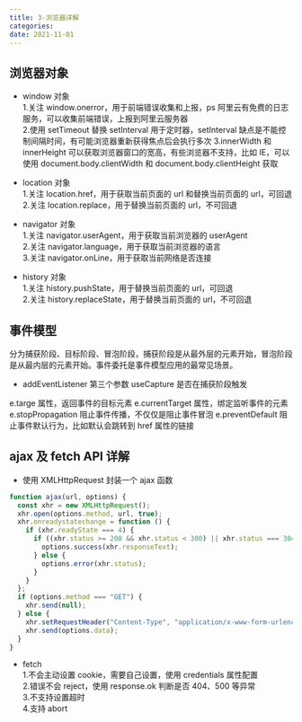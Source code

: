```yaml
---
title: 3-浏览器详解
categories:
date: 2021-11-01
---
```


## 浏览器对象

<!-- more -->

- window 对象  
  1.关注 window.onerror，用于前端错误收集和上报，ps 阿里云有免费的日志服务，可以收集前端错误，上报到阿里云服务器  
  2.使用 setTimeout 替换 setInterval 用于定时器，setInterval 缺点是不能控制间隔时间，有可能浏览器重新获得焦点后会执行多次
  3.innerWidth 和 innerHeight 可以获取浏览器窗口的宽高，有些浏览器不支持，比如 IE，可以使用 document.body.clientWidth 和 document.body.clientHeight 获取

- location 对象  
  1.关注 location.href，用于获取当前页面的 url 和替换当前页面的 url，可回退  
  2.关注 location.replace，用于替换当前页面的 url，不可回退

- navigator 对象  
  1.关注 navigator.userAgent，用于获取当前浏览器的 userAgent  
  2.关注 navigator.language，用于获取当前浏览器的语言  
  3.关注 navigator.onLine，用于获取当前网络是否连接

- history 对象  
  1.关注 history.pushState，用于替换当前页面的 url，可回退  
  2.关注 history.replaceState，用于替换当前页面的 url，不可回退

## 事件模型

分为捕获阶段、目标阶段、冒泡阶段，捕获阶段是从最外层的元素开始，冒泡阶段是从最内层的元素开始。事件委托是事件模型应用的最常见场景。

- addEventListener 第三个参数 useCapture
  是否在捕获阶段触发

e.targe 属性，返回事件的目标元素
e.currentTarget 属性，绑定监听事件的元素
e.stopPropagation 阻止事件传播，不仅仅是阻止事件冒泡
e.preventDefault 阻止事件默认行为，比如默认会跳转到 href 属性的链接

## ajax 及 fetch API 详解

- 使用 XMLHttpRequest 封装一个 ajax 函数

```js
function ajax(url, options) {
  const xhr = new XMLHttpRequest();
  xhr.open(options.method, url, true);
  xhr.onreadystatechange = function () {
    if (xhr.readyState === 4) {
      if ((xhr.status >= 200 && xhr.status < 300) || xhr.status === 304) {
        options.success(xhr.responseText);
      } else {
        options.error(xhr.status);
      }
    }
  };
  if (options.method === "GET") {
    xhr.send(null);
  } else {
    xhr.setRequestHeader("Content-Type", "application/x-www-form-urlencoded");
    xhr.send(options.data);
  }
}
```

- fetch  
  1.不会主动设置 cookie，需要自己设置，使用 credentials 属性配置  
  2.错误不会 reject，使用 response.ok 判断是否 404、500 等异常  
  3.不支持设置超时  
  4.支持 abort
